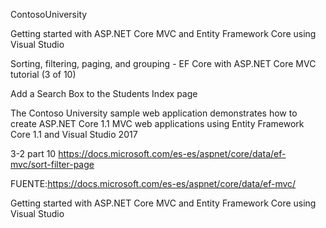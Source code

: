 ContosoUniversity

Getting started with ASP.NET Core MVC and Entity Framework Core using Visual Studio

Sorting, filtering, paging, and grouping - EF Core with ASP.NET Core MVC tutorial (3 of 10)

Add a Search Box to the Students Index page

The Contoso University sample web application demonstrates how to create ASP.NET Core 1.1 MVC web applications using Entity Framework Core 1.1 and Visual Studio 2017


3-2 part 10
https://docs.microsoft.com/es-es/aspnet/core/data/ef-mvc/sort-filter-page

FUENTE:https://docs.microsoft.com/es-es/aspnet/core/data/ef-mvc/





Getting started with ASP.NET Core MVC and Entity Framework Core using Visual Studio
